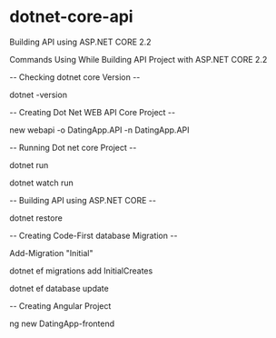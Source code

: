# dotnet-core-api
Building API using ASP.NET CORE 2.2

Commands Using While Building API Project with ASP.NET CORE 2.2

-- Checking dotnet core Version --
 
 dotnet -version
 
 -- Creating Dot Net WEB API Core Project --
 
 new webapi -o DatingApp.API -n DatingApp.API
 
-- Running Dot net core Project --

 dotnet run
 
 dotnet watch run
 
  -- Building API using ASP.NET CORE --
 
 dotnet restore
 
-- Creating Code-First database Migration --
 
 Add-Migration "Initial"
 
 dotnet ef migrations add InitialCreates
 
 dotnet ef database update

 -- Creating Angular Project 

 ng new DatingApp-frontend
